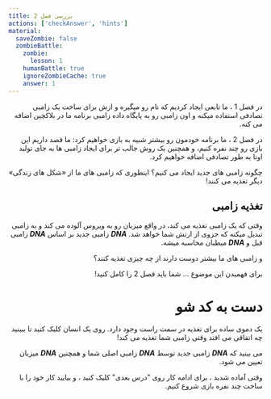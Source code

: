 ```yaml
---
title: بررسی فصل 2
actions: ['checkAnswer', 'hints']
material:
  saveZombie: false
  zombieBattle:
    zombie:
      lesson: 1
    humanBattle: true
    ignoreZombieCache: true
    answer: 1
---
```


<div dir="rtl">
در فصل 1 ، ما تابعی ایجاد کردیم که نام رو میگیره و ازش برای ساخت یک زامبی تصادفی استفاده میکنه و اون زامبی رو به پایگاه داده زامبی برنامه ما در بلاکچین اضافه می کنه.

در فصل 2 ، ما برنامه خودمون رو بیشتر شبیه به بازی خواهیم کرد: ما قصد داریم این بازی رو چند نفره کنیم، و همچنین یک روش جالب تر برای ایجاد زامبی ها به جای تولید اونا به طور تصادفی اضافه خواهیم کرد.

چگونه زامبی های جدید ایجاد می کنیم؟ اینطوری که زامبی های ما از «شکل های زندگی» دیگر تغذیه می کنند!

## تغذیه زامبی

وقتی که یک زامبی تغذیه می کند، در واقع میزبان رو به ویروس آلوده می کند و به زامبی تبدیل میکنه که جزوی از ارتش شما خواهد شد. **_DNA_** زامبی جدید بر اساس **_DNA_**  زامبی قبل و **_DNA_**  میطبان محاسبه میشه.

و زامبی های ما بیشتر دوست دارند از چه چیزی تغذیه کنند؟

برای فهمیدن این موضوع ... شما باید فصل 2 را کامل کنید!

# دست به کد شو

یک دموی ساده برای تغذیه در سمت راست وجود دارد. روی یک انسان کلیک کنید تا ببینید چه اتفاقی می افتد وقتی زامبی شما تغذیه می کند!

می بینید که **_DNA_** زامبی جدید توسط **_DNA_** زامبی اصلی شما و همچنین **_DNA_** میزبان تعیین می شود.

وقتی آماده شدید ، برای ادامه کار روی "درس بعدی" کلیک کنید ، و بیایید کار خود را با ساخت چند نفره بازی شروع کنیم.
</div>